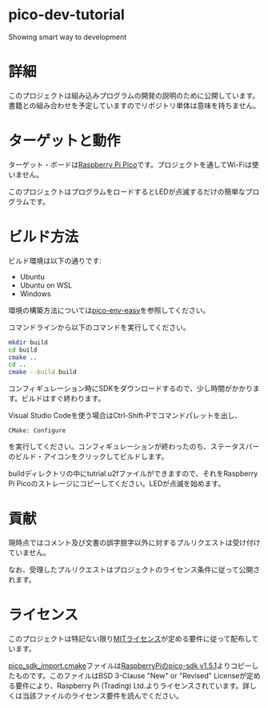 # pico-dev-tutorial
Showing smart way to development

# 詳細
このプロジェクトは組み込みプログラムの開発の説明のために公開しています。
書籍との組み合わせを予定していますのでリポジトリ単体は意味を持ちません。

# ターゲットと動作
ターゲット・ボードは[Raspberry Pi Pico](https://www.raspberrypi.com/products/raspberry-pi-pico/)です。プロジェクトを通してWi-Fiは使いません。

このプロジェクトはプログラムをロードするとLEDが点滅するだけの簡単なプログラムです。

# ビルド方法
ビルド環境は以下の通りです:
- Ubuntu 
- Ubuntu on WSL
- Windows

環境の構築方法については[pico-env-easy](https://github.com/suikan4github/pico-env-easy)を参照してください。

コマンドラインから以下のコマンドを実行してください。
```bash
mkdir build
cd build
cmake ..
cd ..
cmake --build build
```
コンフィギュレーション時にSDKをダウンロードするので、少し時間がかかります。ビルドはすぐ終わります。

Visual Studio Codeを使う場合はCtrl-Shift-Pでコマンドパレットを出し、
```
CMake: Configure
```
を実行してください。コンフィギュレーションが終わったのち、ステータスバーのビルド・アイコンをクリックしてビルドします。

buildディレクトリの中にtutrial.u2fファイルができますので、それをRaspberry Pi Picoのストレージにコピーしてください。LEDが点滅を始めます。


# 貢献
現時点ではコメント及び文書の誤字脱字以外に対するプルリクエストは受け付けていません。

なお、受理したプルリクエストはプロジェクトのライセンス条件に従って公開されます。

# ライセンス

このプロジェクトは特記ない限り[MITライセンス](LICENSE)が定める要件に従って配布しています。

[pico_sdk_import.cmake](pico_sdk_import.cmake)ファイルは[RaspberryPiのpico-sdk v1.5.1](https://github.com/raspberrypi/pico-sdk/blob/1.5.1/external/pico_sdk_import.cmake)よりコピーしたものです。このファイルはBSD 3-Clause "New" or "Revised" Licenseが定める要件により、Raspberry Pi (Trading) Ltd.よりライセンスされています。詳しくは当該ファイルのライセンス要件を読んでください。